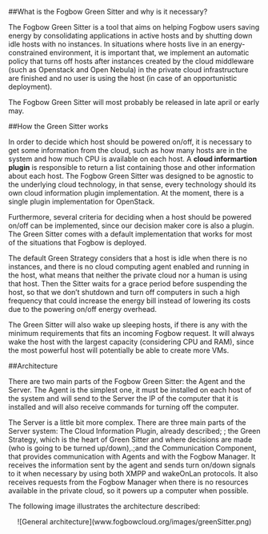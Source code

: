 ##What is the Fogbow Green Sitter and why is it necessary?

The Fogbow Green Sitter is a tool that aims on helping Fogbow users saving energy by consolidating applications in active hosts and by shutting down idle hosts with no instances. In situations where hosts live in an energy-constrained environment,  it is important that, we implement an automatic policy that turns off hosts after instances created by the cloud middleware (such as Openstack and Open Nebula) in the private cloud infrastructure are finished and no user is using the host (in case of an opportunistic deployment). 

The Fogbow Green Sitter will most probably be released in late april or early may.

##How the Green Sitter works

In order to decide which host should be powered on/off, it is necessary to get some information from the cloud, such as how many hosts are in the system and how much CPU is available on each host. A **cloud informartion plugin** is responsible to return a list containing those and other information about each host. The Fogbow Green Sitter was designed to be agnostic to the underlying cloud technology, in that sense, every technology should its own cloud information plugin implementation. At the moment, there is a single plugin implementation for OpenStack. 

Furthermore, several criteria for deciding when a host should be powered on/off can be implemented, since our decision maker core is also a plugin. The Green Sitter comes with a default implementation that works for most of the situations that Fogbow is deployed. 

The default Green Strategy considers that a host is idle when there is no instances, and there is no cloud computing agent enabled and running in the host, what means that neither the private cloud nor a human is using that host. Then the Sitter waits for a grace period before suspending the host, so that we don’t shutdown and turn off computers in such a high frequency that could increase the energy bill instead of lowering its costs due to the powering on/off energy overhead.

The Green Sitter will also wake up sleeping hosts, if there is any with the minimum requirements that fits an incoming Fogbow request. It will always wake the host with the largest capacity (considering CPU and RAM), since the most powerful host will potentially be able to create more VMs.

##Architecture

There are two main parts of the Fogbow Green Sitter: the Agent and the Server. The Agent is the simplest one, it must be installed on each host of the system and will send to the Server the IP of the computer that it is installed and will also receive commands for turning off the computer. 

The Server is a little bit more complex. There are three main parts of the Server system: The Cloud Information Plugin, already described; ; the Green Strategy, which is the heart of Green Sitter and where decisions are made (who is going to be turned up/down),.;and the Communication Component, that provides communication with Agents and with the Fogbow Manager. It receives the information sent by the agent and sends turn on/down signals to it when necessary by using both XMPP and wakeOnLan protocols. It also receives requests from the Fogbow Manager when there is no resources available in the private cloud, so it powers up a computer when possible.

The following image illustrates the architecture described:
<center>![General architecture](www.fogbowcloud.org/images/greenSitter.png)</center>